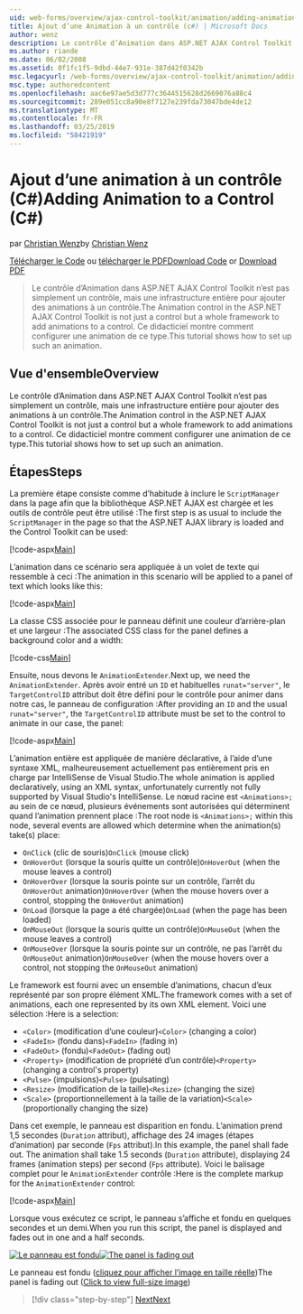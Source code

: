 ```yaml
---
uid: web-forms/overview/ajax-control-toolkit/animation/adding-animation-to-a-control-cs
title: Ajout d’une Animation à un contrôle (c#) | Microsoft Docs
author: wenz
description: Le contrôle d’Animation dans ASP.NET AJAX Control Toolkit n’est pas simplement un contrôle, mais une infrastructure entière pour ajouter des animations à un contrôle. Ce didacticiel montre comment...
ms.author: riande
ms.date: 06/02/2008
ms.assetid: 0f1fc1f5-9dbd-44e7-931e-387d42f0342b
msc.legacyurl: /web-forms/overview/ajax-control-toolkit/animation/adding-animation-to-a-control-cs
msc.type: authoredcontent
ms.openlocfilehash: aac6e97ae5d3d777c3644515628d2669076a88c4
ms.sourcegitcommit: 289e051cc8a90e8f7127e239fda73047bde4de12
ms.translationtype: MT
ms.contentlocale: fr-FR
ms.lasthandoff: 03/25/2019
ms.locfileid: "58421919"
---
```

<a name="adding-animation-to-a-control-c"></a><span data-ttu-id="226c4-104">Ajout d’une animation à un contrôle (C#)</span><span class="sxs-lookup"><span data-stu-id="226c4-104">Adding Animation to a Control (C#)</span></span>
====================
<span data-ttu-id="226c4-105">par [Christian Wenz](https://github.com/wenz)</span><span class="sxs-lookup"><span data-stu-id="226c4-105">by [Christian Wenz](https://github.com/wenz)</span></span>

<span data-ttu-id="226c4-106">[Télécharger le Code](http://download.microsoft.com/download/f/9/a/f9a26acd-8df4-4484-8a18-199e4598f411/Animation1.cs.zip) ou [télécharger le PDF](http://download.microsoft.com/download/6/7/1/6718d452-ff89-4d3f-a90e-c74ec2d636a3/animation1CS.pdf)</span><span class="sxs-lookup"><span data-stu-id="226c4-106">[Download Code](http://download.microsoft.com/download/f/9/a/f9a26acd-8df4-4484-8a18-199e4598f411/Animation1.cs.zip) or [Download PDF](http://download.microsoft.com/download/6/7/1/6718d452-ff89-4d3f-a90e-c74ec2d636a3/animation1CS.pdf)</span></span>

> <span data-ttu-id="226c4-107">Le contrôle d’Animation dans ASP.NET AJAX Control Toolkit n’est pas simplement un contrôle, mais une infrastructure entière pour ajouter des animations à un contrôle.</span><span class="sxs-lookup"><span data-stu-id="226c4-107">The Animation control in the ASP.NET AJAX Control Toolkit is not just a control but a whole framework to add animations to a control.</span></span> <span data-ttu-id="226c4-108">Ce didacticiel montre comment configurer une animation de ce type.</span><span class="sxs-lookup"><span data-stu-id="226c4-108">This tutorial shows how to set up such an animation.</span></span>


## <a name="overview"></a><span data-ttu-id="226c4-109">Vue d'ensemble</span><span class="sxs-lookup"><span data-stu-id="226c4-109">Overview</span></span>

<span data-ttu-id="226c4-110">Le contrôle d’Animation dans ASP.NET AJAX Control Toolkit n’est pas simplement un contrôle, mais une infrastructure entière pour ajouter des animations à un contrôle.</span><span class="sxs-lookup"><span data-stu-id="226c4-110">The Animation control in the ASP.NET AJAX Control Toolkit is not just a control but a whole framework to add animations to a control.</span></span> <span data-ttu-id="226c4-111">Ce didacticiel montre comment configurer une animation de ce type.</span><span class="sxs-lookup"><span data-stu-id="226c4-111">This tutorial shows how to set up such an animation.</span></span>

## <a name="steps"></a><span data-ttu-id="226c4-112">Étapes</span><span class="sxs-lookup"><span data-stu-id="226c4-112">Steps</span></span>

<span data-ttu-id="226c4-113">La première étape consiste comme d’habitude à inclure le `ScriptManager` dans la page afin que la bibliothèque ASP.NET AJAX est chargée et les outils de contrôle peut être utilisé :</span><span class="sxs-lookup"><span data-stu-id="226c4-113">The first step is as usual to include the `ScriptManager` in the page so that the ASP.NET AJAX library is loaded and the Control Toolkit can be used:</span></span>

[!code-aspx[Main](adding-animation-to-a-control-cs/samples/sample1.aspx)]

<span data-ttu-id="226c4-114">L’animation dans ce scénario sera appliquée à un volet de texte qui ressemble à ceci :</span><span class="sxs-lookup"><span data-stu-id="226c4-114">The animation in this scenario will be applied to a panel of text which looks like this:</span></span>

[!code-aspx[Main](adding-animation-to-a-control-cs/samples/sample2.aspx)]

<span data-ttu-id="226c4-115">La classe CSS associée pour le panneau définit une couleur d’arrière-plan et une largeur :</span><span class="sxs-lookup"><span data-stu-id="226c4-115">The associated CSS class for the panel defines a background color and a width:</span></span>

[!code-css[Main](adding-animation-to-a-control-cs/samples/sample3.css)]

<span data-ttu-id="226c4-116">Ensuite, nous devons le `AnimationExtender`.</span><span class="sxs-lookup"><span data-stu-id="226c4-116">Next up, we need the `AnimationExtender`.</span></span> <span data-ttu-id="226c4-117">Après avoir entré un `ID` et habituelles `runat="server"`, le `TargetControlID` attribut doit être défini pour le contrôle pour animer dans notre cas, le panneau de configuration :</span><span class="sxs-lookup"><span data-stu-id="226c4-117">After providing an `ID` and the usual `runat="server"`, the `TargetControlID` attribute must be set to the control to animate in our case, the panel:</span></span>

[!code-aspx[Main](adding-animation-to-a-control-cs/samples/sample4.aspx)]

<span data-ttu-id="226c4-118">L’animation entière est appliquée de manière déclarative, à l’aide d’une syntaxe XML, malheureusement actuellement pas entièrement pris en charge par IntelliSense de Visual Studio.</span><span class="sxs-lookup"><span data-stu-id="226c4-118">The whole animation is applied declaratively, using an XML syntax, unfortunately currently not fully supported by Visual Studio's IntelliSense.</span></span> <span data-ttu-id="226c4-119">Le nœud racine est `<Animations>;` au sein de ce nœud, plusieurs événements sont autorisées qui déterminent quand l’animation prennent place :</span><span class="sxs-lookup"><span data-stu-id="226c4-119">The root node is `<Animations>;` within this node, several events are allowed which determine when the animation(s) take(s) place:</span></span>

- <span data-ttu-id="226c4-120">`OnClick` (clic de souris)</span><span class="sxs-lookup"><span data-stu-id="226c4-120">`OnClick` (mouse click)</span></span>
- <span data-ttu-id="226c4-121">`OnHoverOut` (lorsque la souris quitte un contrôle)</span><span class="sxs-lookup"><span data-stu-id="226c4-121">`OnHoverOut` (when the mouse leaves a control)</span></span>
- <span data-ttu-id="226c4-122">`OnHoverOver` (lorsque la souris pointe sur un contrôle, l’arrêt du `OnHoverOut` animation)</span><span class="sxs-lookup"><span data-stu-id="226c4-122">`OnHoverOver` (when the mouse hovers over a control, stopping the `OnHoverOut` animation)</span></span>
- <span data-ttu-id="226c4-123">`OnLoad` (lorsque la page a été chargée)</span><span class="sxs-lookup"><span data-stu-id="226c4-123">`OnLoad` (when the page has been loaded)</span></span>
- <span data-ttu-id="226c4-124">`OnMouseOut` (lorsque la souris quitte un contrôle)</span><span class="sxs-lookup"><span data-stu-id="226c4-124">`OnMouseOut` (when the mouse leaves a control)</span></span>
- <span data-ttu-id="226c4-125">`OnMouseOver` (lorsque la souris pointe sur un contrôle, ne pas l’arrêt du `OnMouseOut` animation)</span><span class="sxs-lookup"><span data-stu-id="226c4-125">`OnMouseOver` (when the mouse hovers over a control, not stopping the `OnMouseOut` animation)</span></span>

<span data-ttu-id="226c4-126">Le framework est fourni avec un ensemble d’animations, chacun d’eux représenté par son propre élément XML.</span><span class="sxs-lookup"><span data-stu-id="226c4-126">The framework comes with a set of animations, each one represented by its own XML element.</span></span> <span data-ttu-id="226c4-127">Voici une sélection :</span><span class="sxs-lookup"><span data-stu-id="226c4-127">Here is a selection:</span></span>

- <span data-ttu-id="226c4-128">`<Color>` (modification d’une couleur)</span><span class="sxs-lookup"><span data-stu-id="226c4-128">`<Color>` (changing a color)</span></span>
- <span data-ttu-id="226c4-129">`<FadeIn>` (fondu dans)</span><span class="sxs-lookup"><span data-stu-id="226c4-129">`<FadeIn>` (fading in)</span></span>
- <span data-ttu-id="226c4-130">`<FadeOut>` (fondu)</span><span class="sxs-lookup"><span data-stu-id="226c4-130">`<FadeOut>` (fading out)</span></span>
- <span data-ttu-id="226c4-131">`<Property>` (modification de propriété d’un contrôle)</span><span class="sxs-lookup"><span data-stu-id="226c4-131">`<Property>` (changing a control's property)</span></span>
- <span data-ttu-id="226c4-132">`<Pulse>` (impulsions)</span><span class="sxs-lookup"><span data-stu-id="226c4-132">`<Pulse>` (pulsating)</span></span>
- <span data-ttu-id="226c4-133">`<Resize>` (modification de la taille)</span><span class="sxs-lookup"><span data-stu-id="226c4-133">`<Resize>` (changing the size)</span></span>
- <span data-ttu-id="226c4-134">`<Scale>` (proportionnellement à la taille de la variation)</span><span class="sxs-lookup"><span data-stu-id="226c4-134">`<Scale>` (proportionally changing the size)</span></span>

<span data-ttu-id="226c4-135">Dans cet exemple, le panneau est disparition en fondu. L’animation prend 1,5 secondes (`Duration` attribut), affichage des 24 images (étapes d’animation) par seconde (`Fps` attribut).</span><span class="sxs-lookup"><span data-stu-id="226c4-135">In this example, the panel shall fade out. The animation shall take 1.5 seconds (`Duration` attribute), displaying 24 frames (animation steps) per second (`Fps` attribute).</span></span> <span data-ttu-id="226c4-136">Voici le balisage complet pour le `AnimationExtender` contrôle :</span><span class="sxs-lookup"><span data-stu-id="226c4-136">Here is the complete markup for the `AnimationExtender` control:</span></span>

[!code-aspx[Main](adding-animation-to-a-control-cs/samples/sample5.aspx)]

<span data-ttu-id="226c4-137">Lorsque vous exécutez ce script, le panneau s’affiche et fondu en quelques secondes et un demi.</span><span class="sxs-lookup"><span data-stu-id="226c4-137">When you run this script, the panel is displayed and fades out in one and a half seconds.</span></span>


<span data-ttu-id="226c4-138">[![Le panneau est fondu](adding-animation-to-a-control-cs/_static/image2.png)](adding-animation-to-a-control-cs/_static/image1.png)</span><span class="sxs-lookup"><span data-stu-id="226c4-138">[![The panel is fading out](adding-animation-to-a-control-cs/_static/image2.png)](adding-animation-to-a-control-cs/_static/image1.png)</span></span>

<span data-ttu-id="226c4-139">Le panneau est fondu ([cliquez pour afficher l’image en taille réelle](adding-animation-to-a-control-cs/_static/image3.png))</span><span class="sxs-lookup"><span data-stu-id="226c4-139">The panel is fading out ([Click to view full-size image](adding-animation-to-a-control-cs/_static/image3.png))</span></span>

> [!div class="step-by-step"]
> [<span data-ttu-id="226c4-140">Next</span><span class="sxs-lookup"><span data-stu-id="226c4-140">Next</span></span>](executing-several-animations-at-the-same-time-cs.md)
